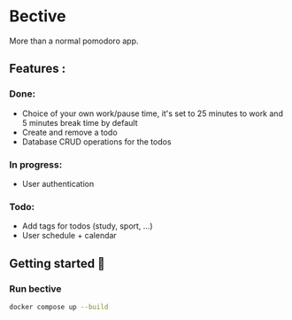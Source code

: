 # Bective

More than a normal pomodoro app.

## Features :
### Done:
- Choice of your own work/pause time, it's set to 25 minutes to work and 5 minutes break time by default
- Create and remove a todo
- Database CRUD operations for the todos

### In progress:
- User authentication

### Todo:
 - Add tags for todos (study, sport, ...)
 - User schedule + calendar

## Getting started 🚀

### Run bective
```bash
docker compose up --build
```

